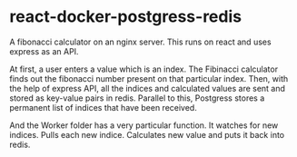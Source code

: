 # react-docker-postgress-redis

A fibonacci calculator on an nginx server. This runs on react and uses express as an API.

At first, a user enters a value which is an index. The Fibinacci calculator finds out the fibonacci number present on that particular index. Then, with the help of express API, all the indices and calculated values are sent and stored as key-value pairs in redis. Parallel to this, Postgress stores a permanent list of indices that have been received.

And the Worker folder has a very particular function. It watches for new indices. Pulls each new indice. Calculates new value and puts it back into redis.

